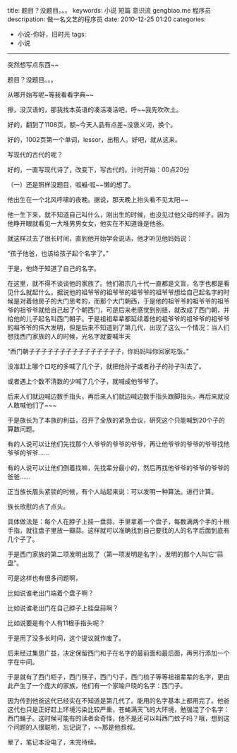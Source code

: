 title: 题目？没题目。。。
keywords: 小说 短篇 意识流 gengbiao.me 程序员
descripation: 做一名文艺的程序员
date: 2010-12-25 01:20
categories:
- 小说-你好，旧时光
tags:
- 小说

---


突然想写点东西~~

题目？没题目。。。

 

从哪开始写呢~等我看看字典~~

擦，没汉语的，那我找本英语的凑活凑活吧，呼~~我先吹吹土。

好的，翻到了1108页，额~今天人品有点差~没褒义词，换个。

好的，1002页第一个单词，lessor，出租人。好吧，就从这来。

写现代的古代的呢？

好的，一直写现代诗了，改变下，写古代的。计时开始：00点20分

 

（一）还是照样没题目，呱~~呱~~·呱~~懒的想了。

他出生在一个北风呼啸的夜晚。据说，那天晚上抬头看不见太阳~~

他一生下来，就不知道自己叫什么，刚出生的时候，也没见过他父母的样子。因为他睁开眼就看见一大堆男男女女，他实在不知道谁是他爸。

就这样过去了很长时间，直到他开始学会说话，他才听见他妈妈说：

“孩子他爸，也该给孩子起个名字了。”

于是，他终于知道了自己的名字。

在这里，就不得不谈谈他的家族了。他们祖宗几十代一直都是文盲，名字也都是看见什么就起什么。据说他的祖爷爷的祖爷爷的祖爷爷的祖爷爷想给自己起名字的时候是对着他房子的大门思考的，而那个大门朝西，于是他的祖爷爷的祖爷爷的祖爷爷的祖爷爷就给自己起了个朝西门，可是后来老感觉到别扭，就改成了西门朝，并给他的儿子起名叫西门朝子。于是祖祖辈辈都延续着他的祖爷爷的祖爷爷的祖爷爷的祖爷爷的伟大发明，但是后来不知道到了第几代，出现了这么一个情况：当人们想找西门家族的人的时候，光名字就要喊半天

“西门朝子子子子子子子子子子子子子子子，你妈妈叫你回家吃饭。”

没准赶上哪个口吃的多喊了几个子，就把他孙子或者孙子的孙子叫去了。

或者遇上个数不清数的少喊了几个子，就喊成他爷爷了。

后来人们就边喊边数手指头，再后来人们就边喊边数手指头跟脚指头。再后来就没人敢喊他们了~~~

于是族长为了本族的利益，召开了全族的紧急会议，研究这个只能喊到20个子的算数问题。

有的人说可以让他们先找那个人爷爷的爷爷的爷爷，再让他爷爷的爷爷的爷爷找他爷爷的爷爷……

有的人说可以让他们倒着找嘛，先找辈分最小的，然后再找他爷爷的爷爷的爷爷的爸爸……

正当族长眉头紧锁的时候，有个人站起来说：可以发明一种算法。进行计算。

族长欣慰的点了点头。

具体做法是：每个人在脖子上挂一盘蒜，手里拿着一个盘子，每数满两个手的十根手指，就往盘子里放一瓣蒜。这样就可以准确找到自己要找的人的名字后面到底有几个子了。

于是西门家族的第二项发明出现了（第一项发明是名字），发明的那个人叫它“蒜盘”。

可是这样也有很多问题啊，

比如说谁老出门端着个盘子啊？

比如说谁老出门在自己脖子上挂盘蒜啊？

比如说要是有个人有11根手指头呢？

于是用了没多长时间，这个提议就作废了。

后来经过集思广益，决定保留西门和子在名字的最前面和最后面，再另行添加一个字在中间。

于是就有了西门柜子，西门筷子，西门勺子，西门梳子等等祖祖辈辈的名字，更由此产生了一个庞大的家族，他们有一个家喻户晓的名字：西门子。

因为传到他爸这代已经实在不知道是第几代了。能用的名字基本上都用完了。他爸这代也只是正好赶上环境污染比较严重，苍蝇满天飞的大环境，勉强混了个名字：西门蝇子。这时候可能有的读者会奇怪，他不是还可以叫西门蚊子吗？哦，想到这个问题的人很聪明，忘记说了，~~那是他叔叔。

 

 

晕了，笔记本没电了，未完待续。